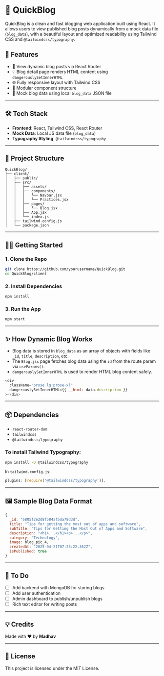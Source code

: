 # 📝 QuickBlog

QuickBlog is a clean and fast blogging web application built using React. It allows users to view published blog posts dynamically from a mock data file (`blog_data`), with a beautiful layout and optimized readability using Tailwind CSS and `@tailwindcss/typography`.

## 🚀 Features

- 📰 View dynamic blog posts via React Router
- 💡 Blog detail page renders HTML content using `dangerouslySetInnerHTML`
- 🌐 Fully responsive layout with Tailwind CSS
- 🧠 Modular component structure
- 📄 Mock blog data using local `blog_data` JSON file

---

## 🛠️ Tech Stack

- **Frontend**: React, Tailwind CSS, React Router
- **Mock Data**: Local JS data file (`blog_data`)
- **Typography Styling**: `@tailwindcss/typography`

---

## 📁 Project Structure

```
QuickBlog/
├── client/
│   ├── public/
│   ├── src/
│   │   ├── assets/
│   │   ├── components/
│   │   │   └── Navbar.jsx
│   │   │   └── Practices.jsx
│   │   ├── pages/
│   │   │   └── Blog.jsx
│   │   ├── App.jsx
│   │   └── index.js
│   ├── tailwind.config.js
│   └── package.json
```

---

## 🧑‍💻 Getting Started

### 1. Clone the Repo

```bash
git clone https://github.com/yourusername/QuickBlog.git
cd QuickBlog/client
```

### 2. Install Dependencies

```bash
npm install
```

### 3. Run the App

```bash
npm start
```

---

## ✨ How Dynamic Blog Works

- Blog data is stored in `blog_data` as an array of objects with fields like `_id`, `title`, `description`, etc.
- The `Blog.jsx` page fetches blog data using the `id` from the route param via `useParams()`.
- `dangerouslySetInnerHTML` is used to render HTML blog content safely.

```js
<div
  className="prose lg:prose-xl"
  dangerouslySetInnerHTML={{ __html: data.description }}
></div>
```

---

## 📦 Dependencies

- `react-router-dom`
- `tailwindcss`
- `@tailwindcss/typography`

### To install Tailwind Typography:

```bash
npm install -D @tailwindcss/typography
```

In `tailwind.config.js`:

```js
plugins: [require('@tailwindcss/typography')],
```

---

## 🖼️ Sample Blog Data Format

```js
{
  _id: "6805f2e2d8f584af5da78d3d",
  title: "Tips for getting the most out of apps and software",
  subTitle: "Tips for Getting the Most Out of Apps and Software",
  description: "<h1>...</h1><p>...</p>",
  category: "Technology",
  image: blog_pic_4,
  createdAt: "2025-04-21T07:25:22.362Z",
  isPublished: true
}
```

---

## 📌 To Do

- [ ] Add backend with MongoDB for storing blogs
- [ ] Add user authentication
- [ ] Admin dashboard to publish/unpublish blogs
- [ ] Rich text editor for writing posts

---

## 💡 Credits

Made with ❤️ by **Madhav**

---

## 📃 License

This project is licensed under the MIT License.